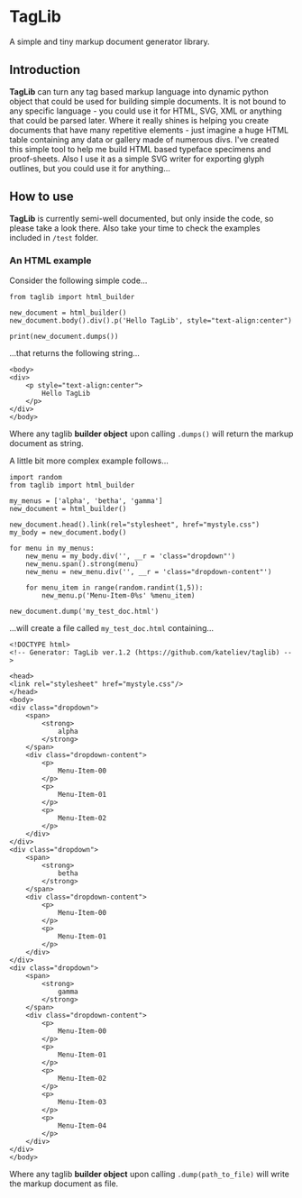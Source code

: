 # TagLib
A simple and tiny markup document generator library.

## Introduction
**TagLib** can turn any tag based markup language into dynamic python object that could be used for building simple documents. It is not bound to any specific language - you could use it for HTML, SVG, XML or anything that could be parsed later. Where it really shines is helping you create documents that have many repetitive elements - just imagine a huge HTML table containing any data or gallery made of numerous divs. I've created this simple tool to help me build HTML based typeface specimens and proof-sheets. Also I use it as a simple SVG writer for exporting glyph outlines, but you could use it for anything...

## How to use
**TagLib** is currently semi-well documented, but only inside the code, so please take a look there. Also take your time to check the examples included in `/test` folder.

### An HTML example
Consider the following simple code...
```
from taglib import html_builder

new_document = html_builder()
new_document.body().div().p('Hello TagLib', style="text-align:center")

print(new_document.dumps())
```
...that returns the following string...
```
<body>
<div>    
    <p style="text-align:center">
        Hello TagLib
    </p>
</div>
</body>
```
Where any taglib **builder object** upon calling `.dumps()` will return the markup document as string.

A little bit more complex example follows...
```
import random
from taglib import html_builder

my_menus = ['alpha', 'betha', 'gamma']
new_document = html_builder()

new_document.head().link(rel="stylesheet", href="mystyle.css")
my_body = new_document.body()

for menu in my_menus:
    new_menu = my_body.div('', __r = 'class="dropdown"')
    new_menu.span().strong(menu)
    new_menu = new_menu.div('', __r = 'class="dropdown-content"')
    
    for menu_item in range(random.randint(1,5)):
        new_menu.p('Menu-Item-0%s' %menu_item)

new_document.dump('my_test_doc.html')
```
...will create a file called `my_test_doc.html` containing...

```
<!DOCTYPE html>
<!-- Generator: TagLib ver.1.2 (https://github.com/kateliev/taglib) -->

<head>
<link rel="stylesheet" href="mystyle.css"/>
</head>
<body>
<div class="dropdown">    
    <span>        
        <strong>
            alpha
        </strong>
    </span>
    <div class="dropdown-content">        
        <p>
            Menu-Item-00
        </p>
        <p>
            Menu-Item-01
        </p>
        <p>
            Menu-Item-02
        </p>
    </div>
</div>
<div class="dropdown">    
    <span>        
        <strong>
            betha
        </strong>
    </span>
    <div class="dropdown-content">        
        <p>
            Menu-Item-00
        </p>
        <p>
            Menu-Item-01
        </p>
    </div>
</div>
<div class="dropdown">    
    <span>        
        <strong>
            gamma
        </strong>
    </span>
    <div class="dropdown-content">        
        <p>
            Menu-Item-00
        </p>
        <p>
            Menu-Item-01
        </p>
        <p>
            Menu-Item-02
        </p>
        <p>
            Menu-Item-03
        </p>
        <p>
            Menu-Item-04
        </p>
    </div>
</div>
</body>
```
Where any taglib **builder object** upon calling `.dump(path_to_file)` will write the markup document as file.
